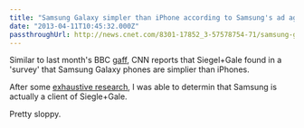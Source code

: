 ```yaml
---
title: "Samsung Galaxy simpler than iPhone according to Samsung's ad agency"
date: "2013-04-11T10:45:32.000Z"
passthroughUrl: http://news.cnet.com/8301-17852_3-57578754-71/samsung-galaxy-simpler-than-iphone-survey-says/
---
```


Similar to last month's BBC [gaff](http://daringfireball.net/linked/2013/03/21/bbc-samsung-journamalism), CNN reports that Siegel+Gale found in a 'survey' that Samsung Galaxy phones are simplier than iPhones.

After some [exhaustive research](https://www.google.co.uk/search?q=Siegel%2BGale+clients+samsung), I was able to determin that Samsung is actually a client of Siegle+Gale.

Pretty sloppy.